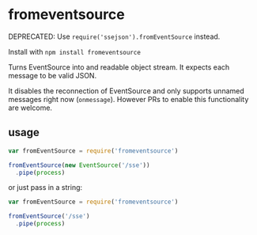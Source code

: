 # fromeventsource

DEPRECATED: Use `require('ssejson').fromEventSource` instead.

Install with `npm install fromeventsource`

Turns EventSource into and readable object stream. It expects each message to be
valid JSON.

It disables the reconnection of EventSource and only supports unnamed messages
right now (`onmessage`). However PRs to enable this functionality are welcome.



## usage

```js
var fromEventSource = require('fromeventsource')

fromEventSource(new EventSource('/sse'))
  .pipe(process)
```

or just pass in a string:

```js
var fromEventSource = require('fromeventsource')

fromEventSource('/sse')
  .pipe(process)
```